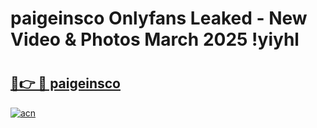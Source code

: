 # paigeinsco Onlyfans Leaked - New Video & Photos March 2025 !yiyhl

# <h2><a href="https://8k8c5r.iuczelnia.edu.pl?title=paigeinsco&ref=yiyhl">🔗👉 🔴 paigeinsco</a></h2>

[![acn](https://github.com/user-attachments/assets/0f9c940e-d8b0-45ae-aac7-cd30a18b3e1c)](https://8k8c5r.iuczelnia.edu.pl?title=paigeinsco&ref=yiyhl)

